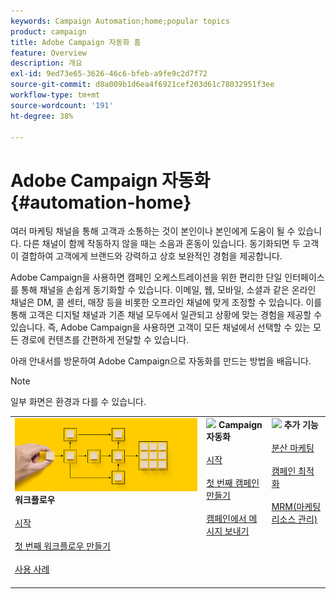 ```yaml
---
keywords: Campaign Automation;home;popular topics
product: campaign
title: Adobe Campaign 자동화 홈
feature: Overview
description: 개요
exl-id: 9ed73e65-3626-46c6-bfeb-a9fe9c2d7f72
source-git-commit: d8a009b1d6ea4f6921cef203d61c78032951f3ee
workflow-type: tm+mt
source-wordcount: '191'
ht-degree: 38%

---
```


# Adobe Campaign 자동화 {#automation-home}

여러 마케팅 채널을 통해 고객과 소통하는 것이 본인이나 본인에게 도움이 될 수 있습니다. 다른 채널이 함께 작동하지 않을 때는 소음과 혼동이 있습니다. 동기화되면 두 고객이 결합하여 고객에게 브랜드와 강력하고 상호 보완적인 경험을 제공합니다.

Adobe Campaign을 사용하면 캠페인 오케스트레이션을 위한 편리한 단일 인터페이스를 통해 채널을 손쉽게 동기화할 수 있습니다. 이메일, 웹, 모바일, 소셜과 같은 온라인 채널은 DM, 콜 센터, 매장 등을 비롯한 오프라인 채널에 맞게 조정할 수 있습니다. 이를 통해 고객은 디지털 채널과 기존 채널 모두에서 일관되고 상황에 맞는 경험을 제공할 수 있습니다. 즉, Adobe Campaign을 사용하면 고객이 모든 채널에서 선택할 수 있는 모든 경로에 컨텐츠를 간편하게 전달할 수 있습니다.


아래 안내서를 방문하여 Adobe Campaign으로 자동화를 만드는 방법을 배웁니다.

>[!NOTE]
>
>일부 화면은 환경과 다를 수 있습니다.

<table>
<tr style="border: 0;">
  <td valign="top">
    <div><img src="assets/do-not-localize/workflow.jpeg">
    <b>워크플로우</b>
    </div>
    <br>
    <div>
    <a href="workflow/about-workflows.md">시작</a>
    </div>
    <br>     
    <div>
    <a href="workflow/build-a-workflow.md">첫 번째 워크플로우 만들기</a>
    </div>
    <br>
    <div>
    <a href="workflow/workflow-use-cases.md">사용 사례</a>
    </div>
    <br>
  </td>
  <td valign="top">
    <div><img src="assets/do-not-localize/campaign.jpeg">
    <b>Campaign 자동화</b>
    </div>
    <br>
    <div>
    <a href="campaigns/set-up-campaigns.md">시작</a>
    </div>
    <br>
    <div>
    <a href="campaigns/marketing-campaign-create.md">첫 번째 캠페인 만들기</a>
    </div>
    <br>
    <div>
    <a href="campaigns/marketing-campaign-deliveries.md">캠페인에서 메시지 보내기</a>
    </div>
    <br>
  </td>
  <td valign="top">
    <div><img src="assets/do-not-localize/add-on.jpeg">
    <b>추가 기능</b>
    </div>
    <br>
    <div>
    <a href="distributed-marketing/about-distributed-marketing.md">분산 마케팅</a>
    </div>
    <br>
    <div>
    <a href="campaign-opt/campaign-typologies.md">캠페인 최적화</a>
    </div>
    <br>
    <div>
    <a href="mrm/about-marketing-resource-management.md">MRM(마케팅 리소스 관리)</a>
    </div>
    <br>
  </td>
</tr>
</table>
